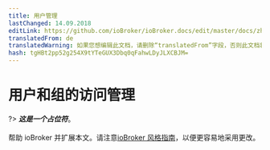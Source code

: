 ```yaml
---
title: 用户管理
lastChanged: 14.09.2018
editLink: https://github.com/ioBroker/ioBroker.docs/edit/master/docs/zh-cn/config/userrights.md
translatedFrom: de
translatedWarning: 如果您想编辑此文档，请删除“translatedFrom”字段，否则此文档将再次自动翻译
hash: tgHBt2pp52g254X9tYTeGUX3Dbq0qFahwLDyJLXCBJM=
---
```

# 用户和组的访问管理
?> ***这是一个占位符***。<br><br>帮助 ioBroker 并扩展本文。请注意[ioBroker 风格指南](https://www.iobroker.net/#de/documentation/community/styleguidedoc.md)，以便更容易地采用更改。